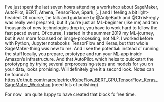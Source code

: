 I've just spent the last seven hours attending a workshop about SageMaker, AutoPilot, BERT, Athena, TensorFlow, Spark, [..] and I feeling a bit light-headed.
Of course, the talk and guidance by @AntjeBarth and @ChrisFregly was really well prepared, but if you're just an ML-beginner (like me) and ten thousands of new technologies drop in, you have to work hard to follow the fast paced event.
Of course, I started in the summer 2019 my ML-journey, but it was more focussed on image-processing, not NLP. I worked before with Python, Jupyter notebooks, TensorFlow and Keras, but that whole SageMaker-thing was new to me.
And I see the potential: instead of running the stuff locally, you prepare, prototype and run your ML-app inside Amazon's infrastructure. And that AutoPilot, which helps to quickstart the prototyping by trying several preprocessing-steps and models for you on your data, looks promising. Will definitely give it a second look.
Notes can be found at: https://github.com/marcelpetrick/KubeFlow_BERT_GPU_TensorFlow_Keras_SageMaker_Workshop (need lots of polishing)

For now I am quite happy to have created that block fo free time.